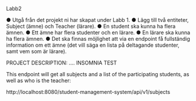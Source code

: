 Labb2

● Utgå från det projekt ni har skapat under Labb 1.
● Lägg till två entiteter, Subject (ämne) och Teacher (lärare).
● En student ska kunna ha flera ämnen.
● Ett ämne har flera studenter och en lärare.
● En lärare ska kunna ha flera ämnen.
● Det ska finnas möjlighet att via en endpoint få fullständig information om ett ämne
(det vill säga en lista på deltagande studenter, samt vem som är lärare).

PROJECT DESCRIPTION: .... INSOMNIA TEST

This endpoint will get all subjects and
a list of the participating students, as well as who is the teacher:

http://localhost:8080/student-management-system/api/v1/subjects


